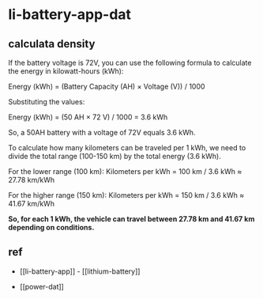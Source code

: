 
# li-battery-app-dat


## calculata density 

If the battery voltage is 72V, you can use the following formula to calculate the energy in kilowatt-hours (kWh):

Energy (kWh) = (Battery Capacity (AH) × Voltage (V)) / 1000

Substituting the values:

Energy (kWh) = (50 AH × 72 V) / 1000 = 3.6 kWh

So, a 50AH battery with a voltage of 72V equals 3.6 kWh.


To calculate how many kilometers can be traveled per 1 kWh, we need to divide the total range (100-150 km) by the total energy (3.6 kWh).

For the lower range (100 km): Kilometers per kWh = 100 km / 3.6 kWh ≈ 27.78 km/kWh

For the higher range (150 km): Kilometers per kWh = 150 km / 3.6 kWh ≈ 41.67 km/kWh

**So, for each 1 kWh, the vehicle can travel between 27.78 km and 41.67 km depending on conditions.**



## ref 


- [[li-battery-app]] - [[lithium-battery]]

- [[power-dat]]